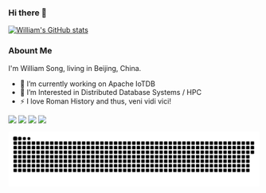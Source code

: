 ### Hi there 👋

[![William's GitHub stats](https://github-readme-stats.vercel.app/api?username=szywilliam&theme=buefy)](https://github.com/anuraghazra/github-readme-stats)

### Abount Me
I'm William Song, living in Beijing, China.
- 🔭 I’m currently working on Apache IoTDB 
- 🌱 I’m Interested in Distributed Database Systems / HPC
- ⚡ I love Roman History and thus, veni vidi vici!


![](https://img.shields.io/badge/-java-red?logo=java)
![](https://img.shields.io/badge/-Kubernetes-9cf?logo=kubernetes)
![](https://img.shields.io/badge/-C++-blueviolet?logo=Cplusplus)
![](https://img.shields.io/badge/-iotdb-ff69b4?logo=apache)


<img src="https://raw.githubusercontent.com/Achuan-2/Achuan-2/main/assets/github-contribution-grid-snake.svg" >
<!--
**SzyWilliam/SzyWilliam** is a ✨ _special_ ✨ repository because its `README.md` (this file) appears on your GitHub profile.

Here are some ideas to get you started:


-->
